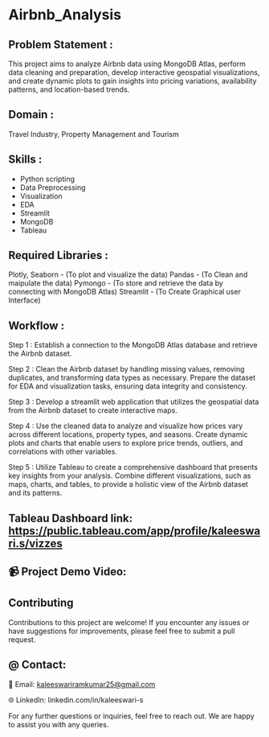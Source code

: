 # Airbnb_Analysis

## Problem Statement :
This project aims to analyze Airbnb data using MongoDB Atlas, perform data cleaning and preparation, develop interactive geospatial visualizations, and create dynamic plots to gain insights into pricing variations, availability patterns, and location-based trends.

## Domain :
Travel Industry, Property Management and Tourism 

## Skills :
* Python scripting
* Data Preprocessing
* Visualization
* EDA
* Streamlit
* MongoDB
* Tableau 

## Required Libraries :
Plotly, Seaborn - (To plot and visualize the data)
Pandas - (To Clean and maipulate the data)
Pymongo - (To store and retrieve the data by connecting with MongoDB Atlas)
Streamlit - (To Create Graphical user Interface)

## Workflow :
Step 1 :
Establish a connection to the MongoDB Atlas database and retrieve the Airbnb dataset.

Step 2 :
Clean the Airbnb dataset by handling missing values, removing duplicates, and transforming data types as necessary. Prepare the dataset for EDA and visualization tasks, ensuring data integrity and consistency.

Step 3 :
Develop a streamlit web application that utilizes the geospatial data from the Airbnb dataset to create interactive maps.

Step 4 :
Use the cleaned data to analyze and visualize how prices vary across different locations, property types, and seasons. Create dynamic plots and charts that enable users to explore price trends, outliers, and correlations with other variables.

Step 5 :
Utilize Tableau to create a comprehensive dashboard that presents key insights from your analysis. Combine different visualizations, such as maps, charts, and tables, to provide a holistic view of the Airbnb dataset and its patterns.


## Tableau Dashboard link: https://public.tableau.com/app/profile/kaleeswari.s/vizzes

## 📹 Project Demo Video: 

## Contributing
Contributions to this project are welcome! If you encounter any issues or have suggestions for improvements, please feel free to submit a pull request.

## @ Contact:
📧 Email: kaleeswariramkumar25@gmail.com

🌐 LinkedIn: linkedin.com/in/kaleeswari-s

For any further questions or inquiries, feel free to reach out. We are happy to assist you with any queries.
